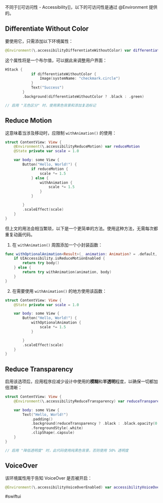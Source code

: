 不同于[[可访问性 - Accessibility]]，以下的可访问性是通过 @Environment 提供的。

## Differentiate Without Color

要使用它，只需添加以下环境属性：

```swift
@Environment(\.accessibilityDifferentiateWithoutColor) var differentiateWithoutColor
```

这个属性将是一个布尔值，可以据此来调整用户界面：

```swift
HStack {
            if differentiateWithoutColor {
                Image(systemName: "checkmark.circle")
            }
            Text("Success")
        }
        .background(differentiateWithoutColor ? .black : .green)

// 启用 "无色区分" 时，使用黑色背景和添加复选标记
```

## Reduce Motion

这意味着当涉及移动时，应限制 `withAnimation()` 的使用：

```swift
struct ContentView: View {
    @Environment(\.accessibilityReduceMotion) var reduceMotion
    @State private var scale = 1.0

    var body: some View {
        Button("Hello, World!") {
            if reduceMotion {
                scale *= 1.5
            } else {
                withAnimation {
                    scale *= 1.5
                }
            }

        }
        .scaleEffect(scale)
    }
}
```

但上文的用法会相当繁琐，以下是一个更简单的方法。使用这种方法，无需每次都重复动画代码。

1. 在 `withAnimation()` 周围添加一个小封装函数：

```swift
func withOptionalAnimation<Result>(_ animation: Animation? = .default, _ body: () throws -> Result) rethrows -> Result {
    if UIAccessibility.isReduceMotionEnabled {
        return try body()
    } else {
        return try withAnimation(animation, body)
    }
}
```

2. 在需要使用 `withAnimation()` 的地方使用该函数：

```swift
struct ContentView: View {
    @State private var scale = 1.0

    var body: some View {
        Button("Hello, World!") {
            withOptionalAnimation {
                scale *= 1.5
            }

        }
        .scaleEffect(scale)
    }
}
```

## Reduce Transparency

启用该选项后，应用程序应减少设计中使用的**模糊**和**半透明**程度，以确保一切都加倍清晰：

```swift
struct ContentView: View {
    @Environment(\.accessibilityReduceTransparency) var reduceTransparency

    var body: some View {
        Text("Hello, World!")
            .padding()
            .background(reduceTransparency ? .black : .black.opacity(0.5))
            .foregroundStyle(.white)
            .clipShape(.capsule)
    }
}

// 启用 "降低透明度" 时，此代码使用纯黑色背景，否则使用 50% 透明度
```

## VoiceOver

该环境属性用于告知 VoiceOver 是否被开启：

```swift
@Environment(\.accessibilityVoiceOverEnabled) var accessibilityVoiceOverEnabled
```

#swiftui 